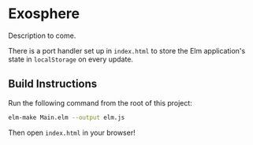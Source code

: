 # Exosphere

Description to come.

There is a port handler set up in `index.html` to store the Elm application's state in `localStorage` on every update.


## Build Instructions

Run the following command from the root of this project:

```bash
elm-make Main.elm --output elm.js
```

Then open `index.html` in your browser!
